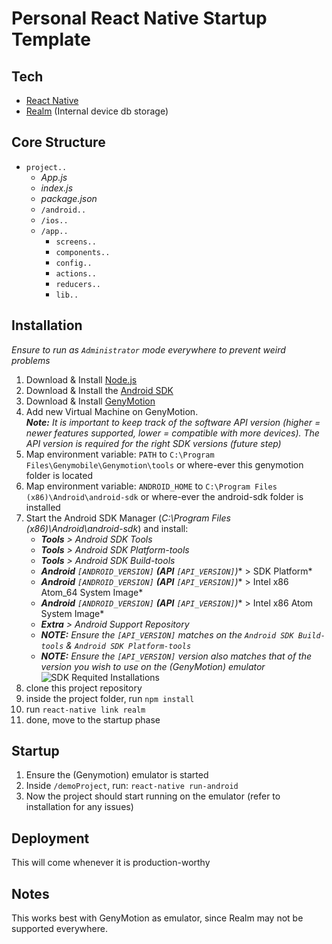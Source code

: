 # Personal React Native Startup Template

## Tech

- [React Native](https://facebook.github.io/react-native/)
- [Realm](https://realm.io/) (Internal device db storage)

## Core Structure

* `project..`
	* *App.js*
	* *index.js*
	* *package.json*
	* `/android..`
	* `/ios..`
	* `/app..`
		* `screens..`
		* `components..`
		* `config..`
		* `actions..`
		* `reducers..`
		* `lib..`

## Installation

*Ensure to run as `Administrator` mode everywhere to prevent weird problems*

1) Download & Install [Node.js](https://nodejs.org/en/)
2) Download & Install the [Android SDK](https://developer.android.com/studio/)
3) Download & Install [GenyMotion](https://www.genymotion.com/)
4) Add new Virtual Machine on GenyMotion. <br/>***Note:** It is important to keep track of the software API version (higher = newer features supported, lower = compatible with more devices). The API version is required for the right SDK versions (future step)*
5) Map environment variable: `PATH` to `C:\Program Files\Genymobile\Genymotion\tools` or where-ever this genymotion folder is located
6) Map environment variable: `ANDROID_HOME` to `C:\Program Files (x86)\Android\android-sdk` or where-ever the android-sdk folder is installed
7) Start the Android SDK Manager (*C:\Program Files (x86)\Android\android-sdk*) and install:
	* ***Tools** > Android SDK Tools*
	* ***Tools** > Android SDK Platform-tools*
	* ***Tools** > Android SDK Build-tools*
	* ***Android** `[ANDROID_VERSION]` **(API** `[API_VERSION]`**)** > SDK Platform*
	* ***Android** `[ANDROID_VERSION]` **(API** `[API_VERSION]`**)** > Intel x86 Atom_64 System Image*
	* ***Android** `[ANDROID_VERSION]` **(API** `[API_VERSION]`**)** > Intel x86 Atom System Image*
	* ***Extra** > Android Support Repository*
	* ***NOTE:** Ensure the `[API_VERSION]` matches on the `Android SDK Build-tools` & `Android SDK Platform-tools`*
	* ***NOTE:** Ensure the `[API_VERSION]` version also matches that of the version you wish to use on the (GenyMotion) emulator*
	<br/>![SDK Requited Installations](https://i.gyazo.com/831f7ddb89fd9ca5fcc0437fd06be868.png)
7) clone this project repository
8) inside the project folder, run `npm install`
9) run `react-native link realm`
10) done, move to the startup phase

## Startup

1) Ensure the (Genymotion) emulator is started
2) Inside `/demoProject`, run: `react-native run-android`
3) Now the project should start running on the emulator (refer to installation for any issues)

## Deployment

This will come whenever it is production-worthy

## Notes

This works best with GenyMotion as emulator, since Realm may not be supported everywhere.
